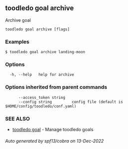 ## toodledo goal archive

Archive goal

```
toodledo goal archive [flags]
```

### Examples

```
$ toodledo goal archive landing-moon

```

### Options

```
  -h, --help   help for archive
```

### Options inherited from parent commands

```
      --access_token string   
      --config string         config file (default is $HOME/config/toodledo/conf.yaml)
```

### SEE ALSO

* [toodledo goal](toodledo_goal.md)	 - Manage toodledo goals

###### Auto generated by spf13/cobra on 13-Dec-2022
